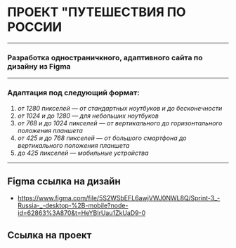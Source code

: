 # ПРОЕКТ **"ПУТЕШЕСТВИЯ ПО РОССИИ**
___

### Разработка одностраничкного, адаптивного сайта по дизайну из Figma 

___

### Адаптация под следующий формат:

1. *от 1280 пикселей — от стандартных ноутбуков и до бесконечности*
2. *от 1024 и до 1280 — для небольших ноутбуков*
3. *от 768 и до 1024 пикселей — от вертикального до горизонтального положения планшета*
4. *от 425 и до 768 пикселей — от большого смартфона до вертикального положения планшета*
5. *до 425 пикселей — мобильные устройства*
___

## Figma ссылка на дизайн
 - https://www.figma.com/file/5S2WSbEFL6awjVWJ0NWL8Q/Sprint-3_-Russia-_-desktop-%2B-mobile?node-id=62863%3A870&t=HeYBIrUau1ZkUaD9-0

## Ссылка на проект 
